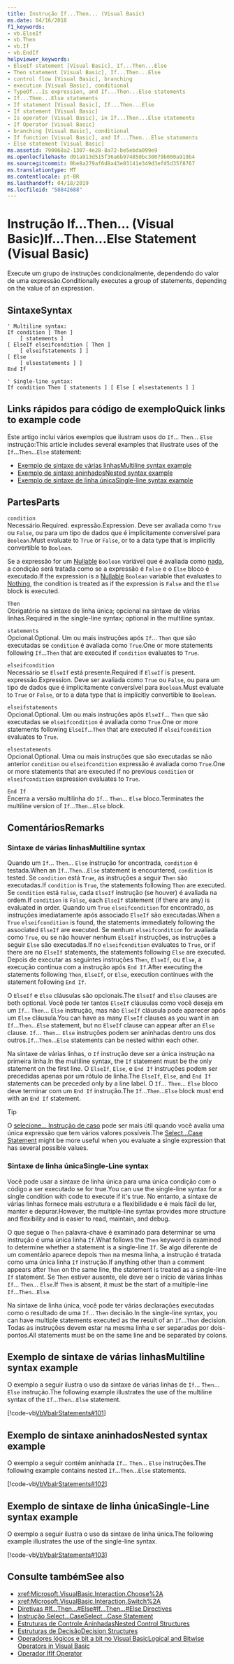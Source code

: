 ```yaml
---
title: Instrução If...Then... (Visual Basic)
ms.date: 04/16/2018
f1_keywords:
- vb.ElseIf
- vb.Then
- vb.If
- vb.EndIf
helpviewer_keywords:
- ElseIf statement [Visual Basic], If...Then...Else
- Then statement [Visual Basic], If...Then...Else
- control flow [Visual Basic], branching
- execution [Visual Basic], conditional
- TypeOf...Is expression, and If...Then...Else statements
- If...Then...Else statements
- If statement [Visual Basic], If...Then...Else
- If statement [Visual Basic]
- Is operator [Visual Basic], in If...Then...Else statements
- If Operator [Visual Basic]
- branching [Visual Basic], conditional
- If function [Visual Basic], and If...Then...Else statements
- Else statement [Visual Basic]
ms.assetid: 790068a2-1307-4e28-8a72-be5ebda099e9
ms.openlocfilehash: d91a913d515f36a6b974850bc30079b000a919b4
ms.sourcegitcommit: 0be8a279af6d8a43e03141e349d3efd5d35f8767
ms.translationtype: MT
ms.contentlocale: pt-BR
ms.lasthandoff: 04/18/2019
ms.locfileid: "58842688"
---
```

# <a name="ifthenelse-statement-visual-basic"></a><span data-ttu-id="a3cab-102">Instrução If...Then... (Visual Basic)</span><span class="sxs-lookup"><span data-stu-id="a3cab-102">If...Then...Else Statement (Visual Basic)</span></span>
<span data-ttu-id="a3cab-103">Execute um grupo de instruções condicionalmente, dependendo do valor de uma expressão.</span><span class="sxs-lookup"><span data-stu-id="a3cab-103">Conditionally executes a group of statements, depending on the value of an expression.</span></span>  
  
## <a name="syntax"></a><span data-ttu-id="a3cab-104">Sintaxe</span><span class="sxs-lookup"><span data-stu-id="a3cab-104">Syntax</span></span>  
  
```  
' Multiline syntax:  
If condition [ Then ]  
    [ statements ]  
[ ElseIf elseifcondition [ Then ]  
    [ elseifstatements ] ]  
[ Else  
    [ elsestatements ] ]  
End If  
  
' Single-line syntax:  
If condition Then [ statements ] [ Else [ elsestatements ] ]  
```  

## <a name="quick-links-to-example-code"></a><span data-ttu-id="a3cab-105">Links rápidos para código de exemplo</span><span class="sxs-lookup"><span data-stu-id="a3cab-105">Quick links to example code</span></span>

<span data-ttu-id="a3cab-106">Este artigo inclui vários exemplos que ilustram usos do `If`... `Then`... `Else` instrução:</span><span class="sxs-lookup"><span data-stu-id="a3cab-106">This article includes several examples that illustrate uses of the `If`...`Then`...`Else` statement:</span></span>

* [<span data-ttu-id="a3cab-107">Exemplo de sintaxe de várias linhas</span><span class="sxs-lookup"><span data-stu-id="a3cab-107">Multiline syntax example</span></span>](#multi-line)
* [<span data-ttu-id="a3cab-108">Exemplo de sintaxe aninhados</span><span class="sxs-lookup"><span data-stu-id="a3cab-108">Nested syntax example</span></span>](#nested)
* [<span data-ttu-id="a3cab-109">Exemplo de sintaxe de linha única</span><span class="sxs-lookup"><span data-stu-id="a3cab-109">Single-line syntax example</span></span>](#single-line)

## <a name="parts"></a><span data-ttu-id="a3cab-110">Partes</span><span class="sxs-lookup"><span data-stu-id="a3cab-110">Parts</span></span>  
 `condition`  
 <span data-ttu-id="a3cab-111">Necessário.</span><span class="sxs-lookup"><span data-stu-id="a3cab-111">Required.</span></span> <span data-ttu-id="a3cab-112">expressão.</span><span class="sxs-lookup"><span data-stu-id="a3cab-112">Expression.</span></span> <span data-ttu-id="a3cab-113">Deve ser avaliada como `True` ou `False`, ou para um tipo de dados que é implicitamente conversível para `Boolean`.</span><span class="sxs-lookup"><span data-stu-id="a3cab-113">Must evaluate to `True` or `False`, or to a data type that is implicitly convertible to `Boolean`.</span></span>  
  
 <span data-ttu-id="a3cab-114">Se a expressão for um [Nullable](../../../visual-basic/programming-guide/language-features/data-types/nullable-value-types.md) `Boolean` variável que é avaliada como [nada](../../../visual-basic/language-reference/nothing.md), a condição será tratada como se a expressão é `False` e o `Else` bloco é executado.</span><span class="sxs-lookup"><span data-stu-id="a3cab-114">If the expression is a [Nullable](../../../visual-basic/programming-guide/language-features/data-types/nullable-value-types.md) `Boolean` variable that evaluates to [Nothing](../../../visual-basic/language-reference/nothing.md), the condition is treated as if the expression is `False` and the `Else` block is executed.</span></span>  
  
 `Then`  
 <span data-ttu-id="a3cab-115">Obrigatório na sintaxe de linha única; opcional na sintaxe de várias linhas.</span><span class="sxs-lookup"><span data-stu-id="a3cab-115">Required in the single-line syntax; optional in the multiline syntax.</span></span>  
  
 `statements`  
 <span data-ttu-id="a3cab-116">Opcional.</span><span class="sxs-lookup"><span data-stu-id="a3cab-116">Optional.</span></span> <span data-ttu-id="a3cab-117">Um ou mais instruções após `If`... `Then` que são executadas se `condition` é avaliada como `True`.</span><span class="sxs-lookup"><span data-stu-id="a3cab-117">One or more statements following `If`...`Then` that are executed if `condition` evaluates to `True`.</span></span>  
  
 `elseifcondition`  
 <span data-ttu-id="a3cab-118">Necessário se `ElseIf` está presente.</span><span class="sxs-lookup"><span data-stu-id="a3cab-118">Required if `ElseIf` is present.</span></span> <span data-ttu-id="a3cab-119">expressão.</span><span class="sxs-lookup"><span data-stu-id="a3cab-119">Expression.</span></span> <span data-ttu-id="a3cab-120">Deve ser avaliada como `True` ou `False`, ou para um tipo de dados que é implicitamente conversível para `Boolean`.</span><span class="sxs-lookup"><span data-stu-id="a3cab-120">Must evaluate to `True` or `False`, or to a data type that is implicitly convertible to `Boolean`.</span></span>  
  
 `elseifstatements`  
 <span data-ttu-id="a3cab-121">Opcional.</span><span class="sxs-lookup"><span data-stu-id="a3cab-121">Optional.</span></span> <span data-ttu-id="a3cab-122">Um ou mais instruções após `ElseIf`... `Then` que são executadas se `elseifcondition` é avaliada como `True`.</span><span class="sxs-lookup"><span data-stu-id="a3cab-122">One or more statements following `ElseIf`...`Then` that are executed if `elseifcondition` evaluates to `True`.</span></span>  
  
 `elsestatements`  
 <span data-ttu-id="a3cab-123">Opcional.</span><span class="sxs-lookup"><span data-stu-id="a3cab-123">Optional.</span></span> <span data-ttu-id="a3cab-124">Uma ou mais instruções que são executadas se não anterior `condition` ou `elseifcondition` expressão é avaliada como `True`.</span><span class="sxs-lookup"><span data-stu-id="a3cab-124">One or more statements that are executed if no previous `condition` or `elseifcondition` expression evaluates to `True`.</span></span>  
  
 `End If`  
 <span data-ttu-id="a3cab-125">Encerra a versão multilinha do `If`... `Then`... `Else` bloco.</span><span class="sxs-lookup"><span data-stu-id="a3cab-125">Terminates the multiline version of `If`...`Then`...`Else` block.</span></span>  
  
## <a name="remarks"></a><span data-ttu-id="a3cab-126">Comentários</span><span class="sxs-lookup"><span data-stu-id="a3cab-126">Remarks</span></span>  
  
### <a name="multiline-syntax"></a><span data-ttu-id="a3cab-127">Sintaxe de várias linhas</span><span class="sxs-lookup"><span data-stu-id="a3cab-127">Multiline syntax</span></span>  
 <span data-ttu-id="a3cab-128">Quando um `If`... `Then`... `Else` instrução for encontrada, `condition` é testada.</span><span class="sxs-lookup"><span data-stu-id="a3cab-128">When an `If`...`Then`...`Else` statement is encountered, `condition` is tested.</span></span> <span data-ttu-id="a3cab-129">Se `condition` está `True`, as instruções a seguir `Then` são executadas.</span><span class="sxs-lookup"><span data-stu-id="a3cab-129">If `condition` is `True`, the statements following `Then` are executed.</span></span> <span data-ttu-id="a3cab-130">Se `condition` está `False`, cada `ElseIf` instrução (se houver) é avaliada na ordem.</span><span class="sxs-lookup"><span data-stu-id="a3cab-130">If `condition` is `False`, each `ElseIf` statement (if there are any) is evaluated in order.</span></span> <span data-ttu-id="a3cab-131">Quando um `True` `elseifcondition` for encontrado, as instruções imediatamente após associado `ElseIf` são executadas.</span><span class="sxs-lookup"><span data-stu-id="a3cab-131">When a `True` `elseifcondition` is found, the statements immediately following the associated `ElseIf` are executed.</span></span> <span data-ttu-id="a3cab-132">Se nenhum `elseifcondition` for avaliada como `True`, ou se não houver nenhum `ElseIf` instruções, as instruções a seguir `Else` são executadas.</span><span class="sxs-lookup"><span data-stu-id="a3cab-132">If no `elseifcondition` evaluates to `True`, or if there are no `ElseIf` statements, the statements following `Else` are executed.</span></span> <span data-ttu-id="a3cab-133">Depois de executar as seguintes instruções `Then`, `ElseIf`, ou `Else`, a execução continua com a instrução após `End If`.</span><span class="sxs-lookup"><span data-stu-id="a3cab-133">After executing the statements following `Then`, `ElseIf`, or `Else`, execution continues with the statement following `End If`.</span></span>  
  
 <span data-ttu-id="a3cab-134">O `ElseIf` e `Else` cláusulas são opcionais.</span><span class="sxs-lookup"><span data-stu-id="a3cab-134">The `ElseIf` and `Else` clauses are both optional.</span></span> <span data-ttu-id="a3cab-135">Você pode ter tantos `ElseIf` cláusulas como você deseja em um `If`... `Then`... `Else` instrução, mas não `ElseIf` cláusula pode aparecer após um `Else` cláusula.</span><span class="sxs-lookup"><span data-stu-id="a3cab-135">You can have as many `ElseIf` clauses as you want in an `If`...`Then`...`Else` statement, but no `ElseIf` clause can appear after an `Else` clause.</span></span> <span data-ttu-id="a3cab-136">`If`... `Then`... `Else` instruções podem ser aninhadas dentro uns dos outros.</span><span class="sxs-lookup"><span data-stu-id="a3cab-136">`If`...`Then`...`Else` statements can be nested within each other.</span></span>  
  
 <span data-ttu-id="a3cab-137">Na sintaxe de várias linhas, o `If` instrução deve ser a única instrução na primeira linha.</span><span class="sxs-lookup"><span data-stu-id="a3cab-137">In the multiline syntax, the `If` statement must be the only statement on the first line.</span></span> <span data-ttu-id="a3cab-138">O `ElseIf`, `Else`, e `End If` instruções podem ser precedidas apenas por um rótulo de linha.</span><span class="sxs-lookup"><span data-stu-id="a3cab-138">The `ElseIf`, `Else`, and `End If` statements can be preceded only by a line label.</span></span> <span data-ttu-id="a3cab-139">O `If`... `Then`... `Else` bloco deve terminar com um `End If` instrução.</span><span class="sxs-lookup"><span data-stu-id="a3cab-139">The `If`...`Then`...`Else` block must end with an `End If` statement.</span></span>  
  
> [!TIP]
>  <span data-ttu-id="a3cab-140">O [selecione... Instrução de caso](../../../visual-basic/language-reference/statements/select-case-statement.md) pode ser mais útil quando você avalia uma única expressão que tem vários valores possíveis.</span><span class="sxs-lookup"><span data-stu-id="a3cab-140">The [Select...Case Statement](../../../visual-basic/language-reference/statements/select-case-statement.md) might be more useful when you evaluate a single expression that has several possible values.</span></span>  
  
### <a name="single-line-syntax"></a><span data-ttu-id="a3cab-141">Sintaxe de linha única</span><span class="sxs-lookup"><span data-stu-id="a3cab-141">Single-Line syntax</span></span>  
 <span data-ttu-id="a3cab-142">Você pode usar a sintaxe de linha única para uma única condição com o código a ser executado se for true.</span><span class="sxs-lookup"><span data-stu-id="a3cab-142">You can use the single-line syntax for a single condition with code to execute if it's true.</span></span> <span data-ttu-id="a3cab-143">No entanto, a sintaxe de várias linhas fornece mais estrutura e a flexibilidade e é mais fácil de ler, manter e depurar.</span><span class="sxs-lookup"><span data-stu-id="a3cab-143">However, the multiple-line syntax provides more structure and flexibility and is easier to read, maintain, and debug.</span></span>  
  
 <span data-ttu-id="a3cab-144">O que segue o `Then` palavra-chave é examinado para determinar se uma instrução é uma única linha `If`.</span><span class="sxs-lookup"><span data-stu-id="a3cab-144">What follows the `Then` keyword is examined to determine whether a statement is a single-line `If`.</span></span> <span data-ttu-id="a3cab-145">Se algo diferente de um comentário aparece depois `Then` na mesma linha, a instrução é tratada como uma única linha `If` instrução.</span><span class="sxs-lookup"><span data-stu-id="a3cab-145">If anything other than a comment appears after `Then` on the same line, the statement is treated as a single-line `If` statement.</span></span> <span data-ttu-id="a3cab-146">Se `Then` estiver ausente, ele deve ser o início de várias linhas `If`... `Then`... `Else`.</span><span class="sxs-lookup"><span data-stu-id="a3cab-146">If `Then` is absent, it must be the start of a multiple-line `If`...`Then`...`Else`.</span></span>  
  
 <span data-ttu-id="a3cab-147">Na sintaxe de linha única, você pode ter várias declarações executadas como o resultado de uma `If`... `Then` decisão.</span><span class="sxs-lookup"><span data-stu-id="a3cab-147">In the single-line syntax, you can have multiple statements executed as the result of an `If`...`Then` decision.</span></span> <span data-ttu-id="a3cab-148">Todas as instruções devem estar na mesma linha e ser separadas por dois-pontos.</span><span class="sxs-lookup"><span data-stu-id="a3cab-148">All statements must be on the same line and be separated by colons.</span></span>  

## <a name="multiline-syntax-example"></a><span data-ttu-id="a3cab-149">Exemplo de sintaxe de várias linhas</span><span class="sxs-lookup"><span data-stu-id="a3cab-149">Multiline syntax example</span></span>

<a name="multi-line"></a>
 
 <span data-ttu-id="a3cab-150">O exemplo a seguir ilustra o uso da sintaxe de várias linhas de `If`... `Then`... `Else` instrução.</span><span class="sxs-lookup"><span data-stu-id="a3cab-150">The following example illustrates the use of the multiline syntax of the `If`...`Then`...`Else` statement.</span></span>  
  
 [!code-vb[VbVbalrStatements#101](~/samples/snippets/visualbasic/VS_Snippets_VBCSharp/VbVbalrStatements/VB/class6.vb#101)]

## <a name="nested-syntax-example"></a><span data-ttu-id="a3cab-151">Exemplo de sintaxe aninhados</span><span class="sxs-lookup"><span data-stu-id="a3cab-151">Nested syntax example</span></span>

<a name="nested"></a>

 <span data-ttu-id="a3cab-152">O exemplo a seguir contém aninhada `If`... `Then`... `Else` instruções.</span><span class="sxs-lookup"><span data-stu-id="a3cab-152">The following example contains nested `If`...`Then`...`Else` statements.</span></span>  
  
 [!code-vb[VbVbalrStatements#102](~/samples/snippets/visualbasic/VS_Snippets_VBCSharp/VbVbalrStatements/VB/class6.vb#102)]

## <a name="single-line-syntax-example"></a><span data-ttu-id="a3cab-153">Exemplo de sintaxe de linha única</span><span class="sxs-lookup"><span data-stu-id="a3cab-153">Single-Line syntax example</span></span>
  
<a name="single-line"></a> <span data-ttu-id="a3cab-154">O exemplo a seguir ilustra o uso da sintaxe de linha única.</span><span class="sxs-lookup"><span data-stu-id="a3cab-154">The following example illustrates the use of the single-line syntax.</span></span>  
  
 [!code-vb[VbVbalrStatements#103](~/samples/snippets/visualbasic/VS_Snippets_VBCSharp/VbVbalrStatements/VB/class6.vb#103)]
  
## <a name="see-also"></a><span data-ttu-id="a3cab-155">Consulte também</span><span class="sxs-lookup"><span data-stu-id="a3cab-155">See also</span></span>

- <xref:Microsoft.VisualBasic.Interaction.Choose%2A>
- <xref:Microsoft.VisualBasic.Interaction.Switch%2A>
- [<span data-ttu-id="a3cab-156">Diretivas #If...Then...#Else</span><span class="sxs-lookup"><span data-stu-id="a3cab-156">#If...Then...#Else Directives</span></span>](../../../visual-basic/language-reference/directives/if-then-else-directives.md)
- [<span data-ttu-id="a3cab-157">Instrução Select...Case</span><span class="sxs-lookup"><span data-stu-id="a3cab-157">Select...Case Statement</span></span>](../../../visual-basic/language-reference/statements/select-case-statement.md)
- [<span data-ttu-id="a3cab-158">Estruturas de Controle Aninhadas</span><span class="sxs-lookup"><span data-stu-id="a3cab-158">Nested Control Structures</span></span>](../../../visual-basic/programming-guide/language-features/control-flow/nested-control-structures.md)
- [<span data-ttu-id="a3cab-159">Estruturas de Decisão</span><span class="sxs-lookup"><span data-stu-id="a3cab-159">Decision Structures</span></span>](../../../visual-basic/programming-guide/language-features/control-flow/decision-structures.md)
- [<span data-ttu-id="a3cab-160">Operadores lógicos e bit a bit no Visual Basic</span><span class="sxs-lookup"><span data-stu-id="a3cab-160">Logical and Bitwise Operators in Visual Basic</span></span>](../../../visual-basic/programming-guide/language-features/operators-and-expressions/logical-and-bitwise-operators.md)
- [<span data-ttu-id="a3cab-161">Operador If</span><span class="sxs-lookup"><span data-stu-id="a3cab-161">If Operator</span></span>](../../../visual-basic/language-reference/operators/if-operator.md)
